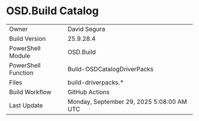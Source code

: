 ﻿# OSD.Build Catalog

| | |
|-|-|
| Owner | David Segura |
| Build Version | 25.9.28.4 |
| PowerShell Module | OSD.Build |
| PowerShell Function | Build-OSDCatalogDriverPacks |
| Files | build-driverpacks.* |
| Build Workflow | GitHub Actions |
| Last Update | Monday, September 29, 2025 5:08:00 AM UTC |
